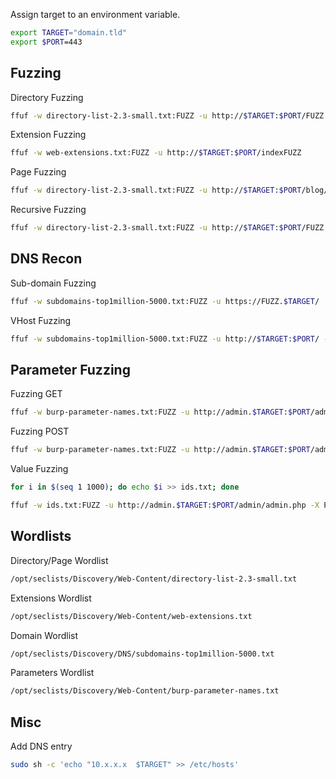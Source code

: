 Assign target to an environment variable.

```sh
export TARGET="domain.tld"
export $PORT=443
```


## Fuzzing

Directory Fuzzing

```sh
ffuf -w directory-list-2.3-small.txt:FUZZ -u http://$TARGET:$PORT/FUZZ
```

Extension Fuzzing

```sh
ffuf -w web-extensions.txt:FUZZ -u http://$TARGET:$PORT/indexFUZZ 
```

Page Fuzzing

```sh
ffuf -w directory-list-2.3-small.txt:FUZZ -u http://$TARGET:$PORT/blog/FUZZ.php 
```

Recursive Fuzzing

```sh
ffuf -w directory-list-2.3-small.txt:FUZZ -u http://$TARGET:$PORT/FUZZ -recursion -recursion-depth 1 -e .php -v 
```

## DNS Recon

Sub-domain Fuzzing

```sh
ffuf -w subdomains-top1million-5000.txt:FUZZ -u https://FUZZ.$TARGET/ 
```

VHost Fuzzing

```sh
ffuf -w subdomains-top1million-5000.txt:FUZZ -u http://$TARGET:$PORT/ -H 'Host: FUZZ.$TARGET' -fs xxx 
```

## Parameter Fuzzing

Fuzzing GET

```sh
ffuf -w burp-parameter-names.txt:FUZZ -u http://admin.$TARGET:$PORT/admin/admin.php?FUZZ=key -fs xxx 
```

Fuzzing POST

```sh
ffuf -w burp-parameter-names.txt:FUZZ -u http://admin.$TARGET:$PORT/admin/admin.php -X POST -d 'FUZZ=key' -H 'Content-Type: application/x-www-form-urlencoded' -fs xxx 
```

Value Fuzzing

```sh
for i in $(seq 1 1000); do echo $i >> ids.txt; done

ffuf -w ids.txt:FUZZ -u http://admin.$TARGET:$PORT/admin/admin.php -X POST -d 'id=FUZZ' -H 'Content-Type: application/x-www-form-urlencoded' -fs xxx  
```

## Wordlists

Directory/Page Wordlist

```sh
/opt/seclists/Discovery/Web-Content/directory-list-2.3-small.txt  
```

Extensions Wordlist

```sh
/opt/seclists/Discovery/Web-Content/web-extensions.txt  
```

Domain Wordlist

```sh
/opt/seclists/Discovery/DNS/subdomains-top1million-5000.txt 
```

Parameters Wordlist

```sh
/opt/seclists/Discovery/Web-Content/burp-parameter-names.txt 
```


## Misc

Add DNS entry

```sh
sudo sh -c 'echo "10.x.x.x  $TARGET" >> /etc/hosts'  
```
